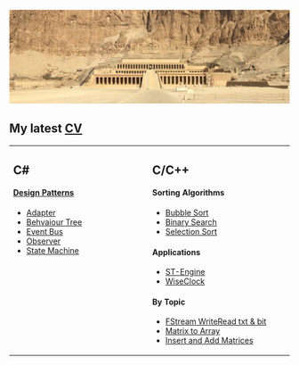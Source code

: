 ![banner](https://github.com/alexbarraboldu/alexbarraboldu/blob/main/Assets/1500x500_not-original.jpg)
## My latest [CV](https://github.com/alexbarraboldu/CV)
<table width="100%"><tr><td valign="top" width="10000">

## C#

#### [Design Patterns](https://github.com/alexbarraboldu/DesignPatterns_Unity/tree/main)
- [Adapter](https://github.com/alexbarraboldu/DesignPatterns_Unity/tree/adapter)
- [Behvaiour Tree](https://github.com/alexbarraboldu/DesignPatterns_Unity/tree/behaviourTree)
- [Event Bus](https://github.com/alexbarraboldu/DesignPatterns_Unity/tree/eventBus)
- [Observer](https://github.com/alexbarraboldu/DesignPatterns_Unity/tree/observer)
- [State Machine](https://github.com/alexbarraboldu/DesignPatterns_Unity/tree/stateMachine)

</td><td valign="top" width="10000">
  
## C/C++

#### Sorting Algorithms
- [Bubble Sort](https://github.com/alexbarraboldu/BubbleSort)
- [Binary Search](https://github.com/alexbarraboldu/BinarySearch)
- [Selection Sort](https://github.com/alexbarraboldu/SelectionSort)

#### Applications
- [ST-Engine](https://github.com/alexbarraboldu/WiseClock)
- [WiseClock](https://github.com/alexbarraboldu/WiseClock)

#### By Topic
- [FStream WriteRead txt & bit](https://github.com/alexbarraboldu/FStream_WriteRead-TXT_BIT)
- [Matrix to Array](https://github.com/alexbarraboldu/MatrixToArray)
- [Insert and Add Matrices](https://github.com/alexbarraboldu/InsertAndAddMatrices)
</td></tr></table>
